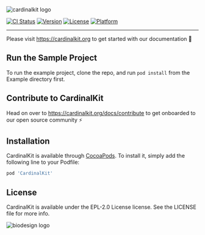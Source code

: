 <img src="https://github.com/CardinalKit/CardinalKit/blob/master/CardinalKit-Web-Assets/header.png?raw=true" alt="cardinalkit logo">

[![CI Status](https://img.shields.io/travis/ssgutierrez42/CardinalKit.svg?style=flat)](https://travis-ci.org/ssgutierrez42/CardinalKit)
[![Version](https://img.shields.io/cocoapods/v/CardinalKit.svg?style=flat)](https://cocoapods.org/pods/CardinalKit)
[![License](https://img.shields.io/cocoapods/l/CardinalKit.svg?style=flat)](https://cocoapods.org/pods/CardinalKit)
[![Platform](https://img.shields.io/cocoapods/p/CardinalKit.svg?style=flat)](https://cocoapods.org/pods/CardinalKit)

---

Please visit https://cardinalkit.org to get started with our documentation 🙌

## Run the Sample Project

To run the example project, clone the repo, and run `pod install` from the Example directory first.

## Contribute to CardinalKit

Head on over to https://cardinalkit.org/docs/contribute to get onboarded to our open source community ⚡️ 

## Installation

CardinalKit is available through [CocoaPods](https://cocoapods.org). To install
it, simply add the following line to your Podfile:

```ruby
pod 'CardinalKit'
```

## License

CardinalKit is available under the EPL-2.0 License license. See the LICENSE file for more info.


<img src="https://github.com/CardinalKit/CardinalKit/blob/master/CardinalKit-Web-Assets/footer.png?raw=true" alt="biodesign logo">
